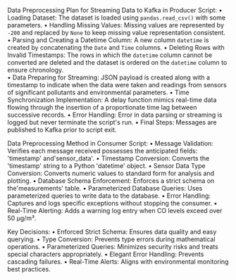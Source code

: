 Data Preprocessing Plan for Streaming Data to Kafka in Producer Script:
• Loading Dataset: The dataset is loaded using `pandas.read_csv()` with some parameters.
• Handling Missing Values: Missing values are represented by `-200` and replaced by `None` to keep missing value representation consistent.
• Parsing and Creating a Datetime Column: A new column `datetime` is created by concatenating the `Date` and `Time` columns.
• Deleting Rows with Invalid Timestamps: The rows in which the `datetime` column cannot be converted are deleted and the dataset is ordered on the `datetime` column to ensure chronology.  
• Data Preparing for Streaming: JSON payload is created along with a timestamp to indicate when the data were taken and readings from sensors of significant pollutants and environmental parameters.
• Time Synchronization Implementation: A delay function mimics real-time data flowing through the insertion of a proportionate time lag between successive records.
• Error Handling: Error in data parsing or streaming is logged but never terminate the script's run.
• Final Steps: Messages are published to Kafka prior to script exit.

Data Preprocessing Method in Consumer Script:
• Message Validation: Verifies each message received possesses the anticipated fields: 'timestamp' and'sensor_data'.
• Timestamp Conversion: Converts the 'timestamp' string to a Python 'datetime' object.
• Sensor Data Type Conversion: Converts numeric values to standard form for analysis and plotting.
• Database Schema Enforcement: Enforces a strict schema on the'measurements' table.
• Parameterized Database Queries: Uses parameterized queries to write data to the database.
• Error Handling: Captures and logs specific exceptions without stopping the consumer.
• Real-Time Alerting: Adds a warning log entry when CO levels exceed over 50 µg/m³.

Key Decisions:
• Enforced Strict Schema: Ensures data quality and easy querying.
• Type Conversion: Prevents type errors during mathematical operations.
• Parameterized Queries: Minimizes security risks and treats special characters appropriately.
• Elegant Error Handling: Prevents cascading failures.
• Real-Time Alerts: Aligns with environmental monitoring best practices.
